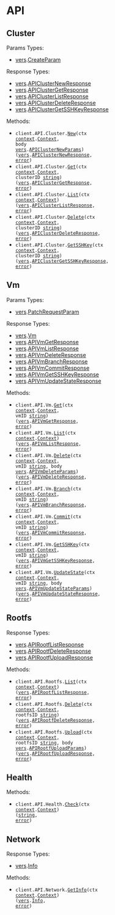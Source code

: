 # API

## Cluster

Params Types:

- <a href="https://pkg.go.dev/github.com/hdresearch/vers-sdk-go">vers</a>.<a href="https://pkg.go.dev/github.com/hdresearch/vers-sdk-go#CreateParam">CreateParam</a>

Response Types:

- <a href="https://pkg.go.dev/github.com/hdresearch/vers-sdk-go">vers</a>.<a href="https://pkg.go.dev/github.com/hdresearch/vers-sdk-go#APIClusterNewResponse">APIClusterNewResponse</a>
- <a href="https://pkg.go.dev/github.com/hdresearch/vers-sdk-go">vers</a>.<a href="https://pkg.go.dev/github.com/hdresearch/vers-sdk-go#APIClusterGetResponse">APIClusterGetResponse</a>
- <a href="https://pkg.go.dev/github.com/hdresearch/vers-sdk-go">vers</a>.<a href="https://pkg.go.dev/github.com/hdresearch/vers-sdk-go#APIClusterListResponse">APIClusterListResponse</a>
- <a href="https://pkg.go.dev/github.com/hdresearch/vers-sdk-go">vers</a>.<a href="https://pkg.go.dev/github.com/hdresearch/vers-sdk-go#APIClusterDeleteResponse">APIClusterDeleteResponse</a>
- <a href="https://pkg.go.dev/github.com/hdresearch/vers-sdk-go">vers</a>.<a href="https://pkg.go.dev/github.com/hdresearch/vers-sdk-go#APIClusterGetSSHKeyResponse">APIClusterGetSSHKeyResponse</a>

Methods:

- <code title="post /api/cluster">client.API.Cluster.<a href="https://pkg.go.dev/github.com/hdresearch/vers-sdk-go#APIClusterService.New">New</a>(ctx <a href="https://pkg.go.dev/context">context</a>.<a href="https://pkg.go.dev/context#Context">Context</a>, body <a href="https://pkg.go.dev/github.com/hdresearch/vers-sdk-go">vers</a>.<a href="https://pkg.go.dev/github.com/hdresearch/vers-sdk-go#APIClusterNewParams">APIClusterNewParams</a>) (<a href="https://pkg.go.dev/github.com/hdresearch/vers-sdk-go">vers</a>.<a href="https://pkg.go.dev/github.com/hdresearch/vers-sdk-go#APIClusterNewResponse">APIClusterNewResponse</a>, <a href="https://pkg.go.dev/builtin#error">error</a>)</code>
- <code title="get /api/cluster/{cluster_id}">client.API.Cluster.<a href="https://pkg.go.dev/github.com/hdresearch/vers-sdk-go#APIClusterService.Get">Get</a>(ctx <a href="https://pkg.go.dev/context">context</a>.<a href="https://pkg.go.dev/context#Context">Context</a>, clusterID <a href="https://pkg.go.dev/builtin#string">string</a>) (<a href="https://pkg.go.dev/github.com/hdresearch/vers-sdk-go">vers</a>.<a href="https://pkg.go.dev/github.com/hdresearch/vers-sdk-go#APIClusterGetResponse">APIClusterGetResponse</a>, <a href="https://pkg.go.dev/builtin#error">error</a>)</code>
- <code title="get /api/cluster">client.API.Cluster.<a href="https://pkg.go.dev/github.com/hdresearch/vers-sdk-go#APIClusterService.List">List</a>(ctx <a href="https://pkg.go.dev/context">context</a>.<a href="https://pkg.go.dev/context#Context">Context</a>) (<a href="https://pkg.go.dev/github.com/hdresearch/vers-sdk-go">vers</a>.<a href="https://pkg.go.dev/github.com/hdresearch/vers-sdk-go#APIClusterListResponse">APIClusterListResponse</a>, <a href="https://pkg.go.dev/builtin#error">error</a>)</code>
- <code title="delete /api/cluster/{cluster_id}">client.API.Cluster.<a href="https://pkg.go.dev/github.com/hdresearch/vers-sdk-go#APIClusterService.Delete">Delete</a>(ctx <a href="https://pkg.go.dev/context">context</a>.<a href="https://pkg.go.dev/context#Context">Context</a>, clusterID <a href="https://pkg.go.dev/builtin#string">string</a>) (<a href="https://pkg.go.dev/github.com/hdresearch/vers-sdk-go">vers</a>.<a href="https://pkg.go.dev/github.com/hdresearch/vers-sdk-go#APIClusterDeleteResponse">APIClusterDeleteResponse</a>, <a href="https://pkg.go.dev/builtin#error">error</a>)</code>
- <code title="get /api/cluster/{cluster_id}/ssh_key">client.API.Cluster.<a href="https://pkg.go.dev/github.com/hdresearch/vers-sdk-go#APIClusterService.GetSSHKey">GetSSHKey</a>(ctx <a href="https://pkg.go.dev/context">context</a>.<a href="https://pkg.go.dev/context#Context">Context</a>, clusterID <a href="https://pkg.go.dev/builtin#string">string</a>) (<a href="https://pkg.go.dev/github.com/hdresearch/vers-sdk-go">vers</a>.<a href="https://pkg.go.dev/github.com/hdresearch/vers-sdk-go#APIClusterGetSSHKeyResponse">APIClusterGetSSHKeyResponse</a>, <a href="https://pkg.go.dev/builtin#error">error</a>)</code>

## Vm

Params Types:

- <a href="https://pkg.go.dev/github.com/hdresearch/vers-sdk-go">vers</a>.<a href="https://pkg.go.dev/github.com/hdresearch/vers-sdk-go#PatchRequestParam">PatchRequestParam</a>

Response Types:

- <a href="https://pkg.go.dev/github.com/hdresearch/vers-sdk-go">vers</a>.<a href="https://pkg.go.dev/github.com/hdresearch/vers-sdk-go#Vm">Vm</a>
- <a href="https://pkg.go.dev/github.com/hdresearch/vers-sdk-go">vers</a>.<a href="https://pkg.go.dev/github.com/hdresearch/vers-sdk-go#APIVmGetResponse">APIVmGetResponse</a>
- <a href="https://pkg.go.dev/github.com/hdresearch/vers-sdk-go">vers</a>.<a href="https://pkg.go.dev/github.com/hdresearch/vers-sdk-go#APIVmListResponse">APIVmListResponse</a>
- <a href="https://pkg.go.dev/github.com/hdresearch/vers-sdk-go">vers</a>.<a href="https://pkg.go.dev/github.com/hdresearch/vers-sdk-go#APIVmDeleteResponse">APIVmDeleteResponse</a>
- <a href="https://pkg.go.dev/github.com/hdresearch/vers-sdk-go">vers</a>.<a href="https://pkg.go.dev/github.com/hdresearch/vers-sdk-go#APIVmBranchResponse">APIVmBranchResponse</a>
- <a href="https://pkg.go.dev/github.com/hdresearch/vers-sdk-go">vers</a>.<a href="https://pkg.go.dev/github.com/hdresearch/vers-sdk-go#APIVmCommitResponse">APIVmCommitResponse</a>
- <a href="https://pkg.go.dev/github.com/hdresearch/vers-sdk-go">vers</a>.<a href="https://pkg.go.dev/github.com/hdresearch/vers-sdk-go#APIVmGetSSHKeyResponse">APIVmGetSSHKeyResponse</a>
- <a href="https://pkg.go.dev/github.com/hdresearch/vers-sdk-go">vers</a>.<a href="https://pkg.go.dev/github.com/hdresearch/vers-sdk-go#APIVmUpdateStateResponse">APIVmUpdateStateResponse</a>

Methods:

- <code title="get /api/vm/{vm_id}">client.API.Vm.<a href="https://pkg.go.dev/github.com/hdresearch/vers-sdk-go#APIVmService.Get">Get</a>(ctx <a href="https://pkg.go.dev/context">context</a>.<a href="https://pkg.go.dev/context#Context">Context</a>, vmID <a href="https://pkg.go.dev/builtin#string">string</a>) (<a href="https://pkg.go.dev/github.com/hdresearch/vers-sdk-go">vers</a>.<a href="https://pkg.go.dev/github.com/hdresearch/vers-sdk-go#APIVmGetResponse">APIVmGetResponse</a>, <a href="https://pkg.go.dev/builtin#error">error</a>)</code>
- <code title="get /api/vm">client.API.Vm.<a href="https://pkg.go.dev/github.com/hdresearch/vers-sdk-go#APIVmService.List">List</a>(ctx <a href="https://pkg.go.dev/context">context</a>.<a href="https://pkg.go.dev/context#Context">Context</a>) (<a href="https://pkg.go.dev/github.com/hdresearch/vers-sdk-go">vers</a>.<a href="https://pkg.go.dev/github.com/hdresearch/vers-sdk-go#APIVmListResponse">APIVmListResponse</a>, <a href="https://pkg.go.dev/builtin#error">error</a>)</code>
- <code title="delete /api/vm/{vm_id}">client.API.Vm.<a href="https://pkg.go.dev/github.com/hdresearch/vers-sdk-go#APIVmService.Delete">Delete</a>(ctx <a href="https://pkg.go.dev/context">context</a>.<a href="https://pkg.go.dev/context#Context">Context</a>, vmID <a href="https://pkg.go.dev/builtin#string">string</a>, body <a href="https://pkg.go.dev/github.com/hdresearch/vers-sdk-go">vers</a>.<a href="https://pkg.go.dev/github.com/hdresearch/vers-sdk-go#APIVmDeleteParams">APIVmDeleteParams</a>) (<a href="https://pkg.go.dev/github.com/hdresearch/vers-sdk-go">vers</a>.<a href="https://pkg.go.dev/github.com/hdresearch/vers-sdk-go#APIVmDeleteResponse">APIVmDeleteResponse</a>, <a href="https://pkg.go.dev/builtin#error">error</a>)</code>
- <code title="post /api/vm/{vm_id}/branch">client.API.Vm.<a href="https://pkg.go.dev/github.com/hdresearch/vers-sdk-go#APIVmService.Branch">Branch</a>(ctx <a href="https://pkg.go.dev/context">context</a>.<a href="https://pkg.go.dev/context#Context">Context</a>, vmID <a href="https://pkg.go.dev/builtin#string">string</a>) (<a href="https://pkg.go.dev/github.com/hdresearch/vers-sdk-go">vers</a>.<a href="https://pkg.go.dev/github.com/hdresearch/vers-sdk-go#APIVmBranchResponse">APIVmBranchResponse</a>, <a href="https://pkg.go.dev/builtin#error">error</a>)</code>
- <code title="post /api/vm/{vm_id}/commit">client.API.Vm.<a href="https://pkg.go.dev/github.com/hdresearch/vers-sdk-go#APIVmService.Commit">Commit</a>(ctx <a href="https://pkg.go.dev/context">context</a>.<a href="https://pkg.go.dev/context#Context">Context</a>, vmID <a href="https://pkg.go.dev/builtin#string">string</a>) (<a href="https://pkg.go.dev/github.com/hdresearch/vers-sdk-go">vers</a>.<a href="https://pkg.go.dev/github.com/hdresearch/vers-sdk-go#APIVmCommitResponse">APIVmCommitResponse</a>, <a href="https://pkg.go.dev/builtin#error">error</a>)</code>
- <code title="get /api/vm/{vm_id}/ssh_key">client.API.Vm.<a href="https://pkg.go.dev/github.com/hdresearch/vers-sdk-go#APIVmService.GetSSHKey">GetSSHKey</a>(ctx <a href="https://pkg.go.dev/context">context</a>.<a href="https://pkg.go.dev/context#Context">Context</a>, vmID <a href="https://pkg.go.dev/builtin#string">string</a>) (<a href="https://pkg.go.dev/github.com/hdresearch/vers-sdk-go">vers</a>.<a href="https://pkg.go.dev/github.com/hdresearch/vers-sdk-go#APIVmGetSSHKeyResponse">APIVmGetSSHKeyResponse</a>, <a href="https://pkg.go.dev/builtin#error">error</a>)</code>
- <code title="patch /api/vm/{vm_id}">client.API.Vm.<a href="https://pkg.go.dev/github.com/hdresearch/vers-sdk-go#APIVmService.UpdateState">UpdateState</a>(ctx <a href="https://pkg.go.dev/context">context</a>.<a href="https://pkg.go.dev/context#Context">Context</a>, vmID <a href="https://pkg.go.dev/builtin#string">string</a>, body <a href="https://pkg.go.dev/github.com/hdresearch/vers-sdk-go">vers</a>.<a href="https://pkg.go.dev/github.com/hdresearch/vers-sdk-go#APIVmUpdateStateParams">APIVmUpdateStateParams</a>) (<a href="https://pkg.go.dev/github.com/hdresearch/vers-sdk-go">vers</a>.<a href="https://pkg.go.dev/github.com/hdresearch/vers-sdk-go#APIVmUpdateStateResponse">APIVmUpdateStateResponse</a>, <a href="https://pkg.go.dev/builtin#error">error</a>)</code>

## Rootfs

Response Types:

- <a href="https://pkg.go.dev/github.com/hdresearch/vers-sdk-go">vers</a>.<a href="https://pkg.go.dev/github.com/hdresearch/vers-sdk-go#APIRootfListResponse">APIRootfListResponse</a>
- <a href="https://pkg.go.dev/github.com/hdresearch/vers-sdk-go">vers</a>.<a href="https://pkg.go.dev/github.com/hdresearch/vers-sdk-go#APIRootfDeleteResponse">APIRootfDeleteResponse</a>
- <a href="https://pkg.go.dev/github.com/hdresearch/vers-sdk-go">vers</a>.<a href="https://pkg.go.dev/github.com/hdresearch/vers-sdk-go#APIRootfUploadResponse">APIRootfUploadResponse</a>

Methods:

- <code title="get /api/rootfs">client.API.Rootfs.<a href="https://pkg.go.dev/github.com/hdresearch/vers-sdk-go#APIRootfService.List">List</a>(ctx <a href="https://pkg.go.dev/context">context</a>.<a href="https://pkg.go.dev/context#Context">Context</a>) (<a href="https://pkg.go.dev/github.com/hdresearch/vers-sdk-go">vers</a>.<a href="https://pkg.go.dev/github.com/hdresearch/vers-sdk-go#APIRootfListResponse">APIRootfListResponse</a>, <a href="https://pkg.go.dev/builtin#error">error</a>)</code>
- <code title="delete /api/rootfs/{rootfs_id}">client.API.Rootfs.<a href="https://pkg.go.dev/github.com/hdresearch/vers-sdk-go#APIRootfService.Delete">Delete</a>(ctx <a href="https://pkg.go.dev/context">context</a>.<a href="https://pkg.go.dev/context#Context">Context</a>, rootfsID <a href="https://pkg.go.dev/builtin#string">string</a>) (<a href="https://pkg.go.dev/github.com/hdresearch/vers-sdk-go">vers</a>.<a href="https://pkg.go.dev/github.com/hdresearch/vers-sdk-go#APIRootfDeleteResponse">APIRootfDeleteResponse</a>, <a href="https://pkg.go.dev/builtin#error">error</a>)</code>
- <code title="put /api/rootfs/{rootfs_id}">client.API.Rootfs.<a href="https://pkg.go.dev/github.com/hdresearch/vers-sdk-go#APIRootfService.Upload">Upload</a>(ctx <a href="https://pkg.go.dev/context">context</a>.<a href="https://pkg.go.dev/context#Context">Context</a>, rootfsID <a href="https://pkg.go.dev/builtin#string">string</a>, body <a href="https://pkg.go.dev/github.com/hdresearch/vers-sdk-go">vers</a>.<a href="https://pkg.go.dev/github.com/hdresearch/vers-sdk-go#APIRootfUploadParams">APIRootfUploadParams</a>) (<a href="https://pkg.go.dev/github.com/hdresearch/vers-sdk-go">vers</a>.<a href="https://pkg.go.dev/github.com/hdresearch/vers-sdk-go#APIRootfUploadResponse">APIRootfUploadResponse</a>, <a href="https://pkg.go.dev/builtin#error">error</a>)</code>

## Health

Methods:

- <code title="get /api/health">client.API.Health.<a href="https://pkg.go.dev/github.com/hdresearch/vers-sdk-go#APIHealthService.Check">Check</a>(ctx <a href="https://pkg.go.dev/context">context</a>.<a href="https://pkg.go.dev/context#Context">Context</a>) (<a href="https://pkg.go.dev/builtin#string">string</a>, <a href="https://pkg.go.dev/builtin#error">error</a>)</code>

## Network

Response Types:

- <a href="https://pkg.go.dev/github.com/hdresearch/vers-sdk-go">vers</a>.<a href="https://pkg.go.dev/github.com/hdresearch/vers-sdk-go#Info">Info</a>

Methods:

- <code title="get /api/network">client.API.Network.<a href="https://pkg.go.dev/github.com/hdresearch/vers-sdk-go#APINetworkService.GetInfo">GetInfo</a>(ctx <a href="https://pkg.go.dev/context">context</a>.<a href="https://pkg.go.dev/context#Context">Context</a>) (<a href="https://pkg.go.dev/github.com/hdresearch/vers-sdk-go">vers</a>.<a href="https://pkg.go.dev/github.com/hdresearch/vers-sdk-go#Info">Info</a>, <a href="https://pkg.go.dev/builtin#error">error</a>)</code>
